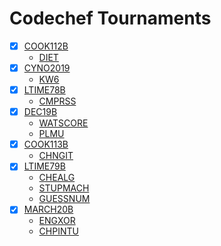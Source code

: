 # Codechef Tournaments
- [X] [COOK112B](https://www.codechef.com/COOK112B/)
    -  [DIET](https://www.codechef.com/COOK112B/problems/DIET)
- [X] [CYNO2019](https://www.codechef.com/CYNO2019/)
    -  [KW6](https://www.codechef.com/CYNO2019/problems/KW6)
- [X] [LTIME78B](https://www.codechef.com/LTIME78B/)
    -  [CMPRSS](https://www.codechef.com/LTIME78B/problems/CMPRSS)
- [X] [DEC19B](https://www.codechef.com/DEC19B/)
    -  [WATSCORE](https://www.codechef.com/LTIME78B/problems/WATSCORE)
    -  [PLMU](https://www.codechef.com/LTIME78B/problems/PLMU)
- [X] [COOK113B](https://www.codechef.com/COOK113B)
    -  [CHNGIT](https://www.codechef.com/COOK113B/problems/CHNGIT)
- [X] [LTIME79B](https://www.codechef.com/LTIME79B)
    -   [CHEALG](https://www.codechef.com/LTIME79B/problems/CHEALG)
    -   [STUPMACH](https://www.codechef.com/LTIME79B/problems/STUPMACH)
    -   [GUESSNUM](https://www.codechef.com/LTIME79B/problems/GUESSNUM)
- [X] [MARCH20B](https://www.codechef.com/MARCH20B)
    -   [ENGXOR](https://www.codechef.com/MARCH20B/problems/ENGXOR)
    -   [CHPINTU](https://www.codechef.com/MARCH20B/problems/CHPINTU)
